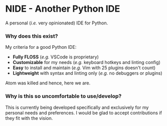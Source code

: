 # NIDE - Another Python IDE

A personal (*i.e.* very opinionated) IDE for Python.

### Why does this exist?
My criteria for a good Python IDE:
- **Fully FLOSS** (*e.g.* VSCode is proprietary)
- **Customizable** for my needs (*e.g.* keyboard hotkeys and linting config)
- **Easy** to install and maintain (*e.g.* Vim with 25 plugins doesn't count)
- **Lightweight** with syntax and linting only (*e.g.* no debuggers or plugins)

Atom was killed and hence, here we are.

### Why is this so uncomfortable to use/develop?
This is currently being developed specifically and exclusively
for my personal needs and preferences. I would be glad to accept
contributions if they fit with the vision.
